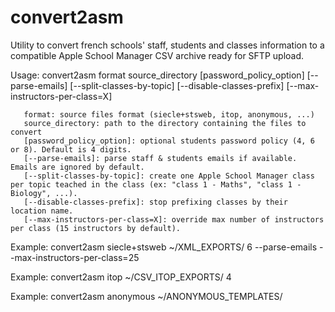 # convert2asm
Utility to convert french schools' staff, students and classes information to a compatible Apple School Manager CSV archive ready for SFTP upload.

Usage: convert2asm format source_directory [password_policy_option] [--parse-emails] [--split-classes-by-topic] [--disable-classes-prefix] [--max-instructors-per-class=X]

       format: source files format (siecle+stsweb, itop, anonymous, ...)
       source_directory: path to the directory containing the files to convert
       [password_policy_option]: optional students password policy (4, 6 or 8). Default is 4 digits.
       [--parse-emails]: parse staff & students emails if available. Emails are ignored by default.
       [--split-classes-by-topic]: create one Apple School Manager class per topic teached in the class (ex: "class 1 - Maths", "class 1 - Biology", ...).
       [--disable-classes-prefix]: stop prefixing classes by their location name.
       [--max-instructors-per-class=X]: override max number of instructors per class (15 instructors by default).

Example: convert2asm siecle+stsweb ~/XML_EXPORTS/ 6 --parse-emails --max-instructors-per-class=25

Example: convert2asm itop ~/CSV_ITOP_EXPORTS/ 4

Example: convert2asm anonymous ~/ANONYMOUS_TEMPLATES/
